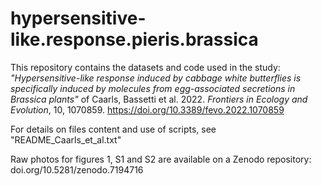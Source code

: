# hypersensitive-like.response.pieris.brassica

This repository contains the datasets and code used in the study:
*"Hypersensitive-like response induced by cabbage white butterflies is specifically induced by molecules from egg-associated secretions in Brassica plants"* of Caarls, Bassetti et al. 2022. *Frontiers in Ecology and Evolution*, 10, 1070859. https://doi.org/10.3389/fevo.2022.1070859

For details on files content and use of scripts, see "README_Caarls_et_al.txt"

Raw photos for figures 1, S1 and S2 are available on a Zenodo repository: doi.org/10.5281/zenodo.7194716
